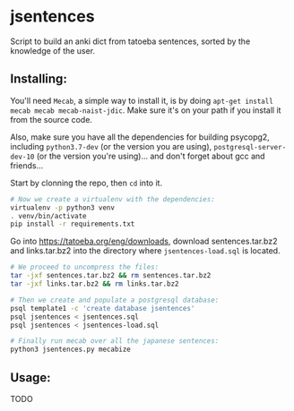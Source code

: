 # jsentences
Script to build an anki dict from tatoeba sentences, sorted by the knowledge of the user.

## Installing:

You'll need `Mecab`, a simple way to install it, is by doing `apt-get install mecab mecab mecab-naist-jdic`.  Make sure it's on your path if you install it from the source code.

Also, make sure you have all the dependencies for building psycopg2, including `python3.7-dev` (or the version you are using), `postgresql-server-dev-10` (or the version you're using)... and don't forget about gcc and friends...

Start by clonning the repo, then `cd` into it.

```bash
# Now we create a virtualenv with the dependencies:
virtualenv -p python3 venv
. venv/bin/activate
pip install -r requirements.txt
```

Go into https://tatoeba.org/eng/downloads, download sentences.tar.bz2 and links.tar.bz2 into the directory where `jsentences-load.sql` is located.

```bash
# We proceed to uncompress the files:
tar -jxf sentences.tar.bz2 && rm sentences.tar.bz2
tar -jxf links.tar.bz2 && rm links.tar.bz2

# Then we create and populate a postgresql database:
psql template1 -c 'create database jsentences'
psql jsentences < jsentences.sql
psql jsentences < jsentences-load.sql

# Finally run mecab over all the japanese sentences:
python3 jsentences.py mecabize
```

## Usage:

TODO

